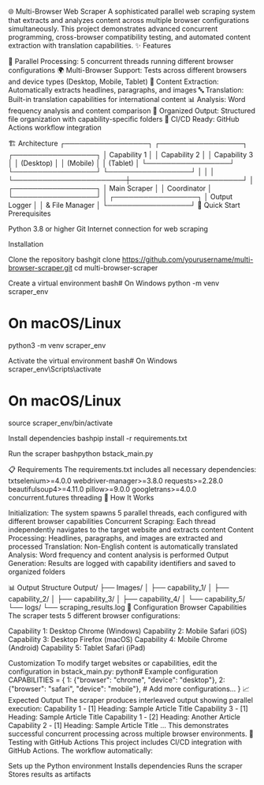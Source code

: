 🌐 Multi-Browser Web Scraper
A sophisticated parallel web scraping system that extracts and analyzes content across multiple browser configurations simultaneously. This project demonstrates advanced concurrent programming, cross-browser compatibility testing, and automated content extraction with translation capabilities.
✨ Features

🔄 Parallel Processing: 5 concurrent threads running different browser configurations
🌍 Multi-Browser Support: Tests across different browsers and device types (Desktop, Mobile, Tablet)
📝 Content Extraction: Automatically extracts headlines, paragraphs, and images
🔤 Translation: Built-in translation capabilities for international content
📊 Analysis: Word frequency analysis and content comparison
📁 Organized Output: Structured file organization with capability-specific folders
🚀 CI/CD Ready: GitHub Actions workflow integration

🏗️ Architecture
┌─────────────────┐    ┌─────────────────┐    ┌─────────────────┐
│   Capability 1  │    │   Capability 2  │    │   Capability 3  │
│   (Desktop)     │    │   (Mobile)      │    │   (Tablet)      │
└─────────────────┘    └─────────────────┘    └─────────────────┘
         │                       │                       │
         └───────────────────────┼───────────────────────┘
                                 │
                    ┌─────────────────┐
                    │  Main Scraper   │
                    │   Coordinator   │
                    └─────────────────┘
                                 │
                    ┌─────────────────┐
                    │  Output Logger  │
                    │ & File Manager  │
                    └─────────────────┘
🚀 Quick Start
Prerequisites

Python 3.8 or higher
Git
Internet connection for web scraping

Installation

Clone the repository
bashgit clone https://github.com/yourusername/multi-browser-scraper.git
cd multi-browser-scraper

Create a virtual environment
bash# On Windows
python -m venv scraper_env

# On macOS/Linux
python3 -m venv scraper_env

Activate the virtual environment
bash# On Windows
scraper_env\Scripts\activate

# On macOS/Linux
source scraper_env/bin/activate

Install dependencies
bashpip install -r requirements.txt

Run the scraper
bashpython bstack_main.py


📋 Requirements
The requirements.txt includes all necessary dependencies:
txtselenium>=4.0.0
webdriver-manager>=3.8.0
requests>=2.28.0
beautifulsoup4>=4.11.0
pillow>=9.0.0
googletrans>=4.0.0
concurrent.futures
threading
🎯 How It Works

Initialization: The system spawns 5 parallel threads, each configured with different browser capabilities
Concurrent Scraping: Each thread independently navigates to the target website and extracts content
Content Processing: Headlines, paragraphs, and images are extracted and processed
Translation: Non-English content is automatically translated
Analysis: Word frequency and content analysis is performed
Output Generation: Results are logged with capability identifiers and saved to organized folders

📊 Output Structure
Output/
├── Images/
│   ├── capability_1/
│   ├── capability_2/
│   ├── capability_3/
│   ├── capability_4/
│   └── capability_5/
└── logs/
    └── scraping_results.log
🔧 Configuration
Browser Capabilities
The scraper tests 5 different browser configurations:

Capability 1: Desktop Chrome (Windows)
Capability 2: Mobile Safari (iOS)
Capability 3: Desktop Firefox (macOS)
Capability 4: Mobile Chrome (Android)
Capability 5: Tablet Safari (iPad)

Customization
To modify target websites or capabilities, edit the configuration in bstack_main.py:
python# Example configuration
CAPABILITIES = {
    1: {"browser": "chrome", "device": "desktop"},
    2: {"browser": "safari", "device": "mobile"},
    # Add more configurations...
}
📈 Expected Output
The scraper produces interleaved output showing parallel execution:
Capability 1 - [1] Heading: Sample Article Title
Capability 3 - [1] Heading: Sample Article Title
Capability 1 - [2] Heading: Another Article
Capability 2 - [1] Heading: Sample Article Title
...
This demonstrates successful concurrent processing across multiple browser environments.
🧪 Testing with GitHub Actions
This project includes CI/CD integration with GitHub Actions. The workflow automatically:

Sets up the Python environment
Installs dependencies
Runs the scraper
Stores results as artifacts